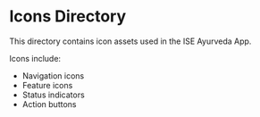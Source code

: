 # Icons Directory

This directory contains icon assets used in the ISE Ayurveda App.

Icons include:
- Navigation icons
- Feature icons
- Status indicators
- Action buttons
